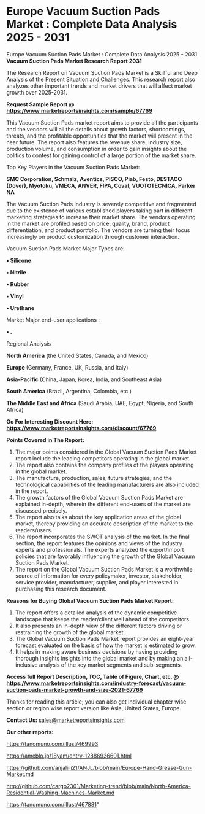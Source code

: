 # Europe Vacuum Suction Pads Market : Complete Data Analysis 2025 - 2031
Europe Vacuum Suction Pads Market : Complete Data Analysis 2025 - 2031
<strong>Vacuum Suction Pads Market Research Report 2031</strong>

The Research Report on Vacuum Suction Pads Market is a Skillful and Deep Analysis of the Present Situation and Challenges. This research report also analyzes other important trends and market drivers that will affect market growth over 2025-2031.

<strong>Request Sample Report @ <a href=https://www.marketreportsinsights.com/sample/67769>https://www.marketreportsinsights.com/sample/67769</a></strong>

This Vacuum Suction Pads market report aims to provide all the participants and the vendors will all the details about growth factors, shortcomings, threats, and the profitable opportunities that the market will present in the near future. The report also features the revenue share, industry size, production volume, and consumption in order to gain insights about the politics to contest for gaining control of a large portion of the market share.

Top Key Players in the Vacuum Suction Pads Market:

<strong>SMC Corporation, Schmalz, Aventics, PISCO, Piab, Festo, DESTACO (Dover), Myotoku, VMECA, ANVER, FIPA, Coval, VUOTOTECNICA, Parker NA</strong>

The Vacuum Suction Pads Industry is severely competitive and fragmented due to the existence of various established players taking part in different marketing strategies to increase their market share. The vendors operating in the market are profiled based on price, quality, brand, product differentiation, and product portfolio. The vendors are turning their focus increasingly on product customization through customer interaction.

Vacuum Suction Pads Market Major Types are:

<strong>• Silicone

• Nitrile

• Rubber

• Vinyl

• Urethane</strong>

Market Major end-user applications :

<strong>• .</strong>

Regional Analysis

</u><strong><b>North America</b></strong> (the United States, Canada, and Mexico)

<strong><b>Europe </b></strong>(Germany, France, UK, Russia, and Italy)

<strong><b>Asia-Pacific</b></strong> (China, Japan, Korea, India, and Southeast Asia)

<strong><b>South America</b></strong> (Brazil, Argentina, Colombia, etc.)

<strong><b>The Middle East and Africa</b></strong> (Saudi Arabia, UAE, Egypt, Nigeria, and South Africa)

<strong>Go For Interesting Discount Here: <a href=https://www.marketreportsinsights.com/discount/67769>https://www.marketreportsinsights.com/discount/67769</a></strong>

<strong>Points Covered in The Report:</strong>
<ol>
  <li>The major points considered in the Global Vacuum Suction Pads Market report include the leading competitors operating in the global market.</li>
  <li>The report also contains the company profiles of the players operating in the global market.</li>
  <li>The manufacture, production, sales, future strategies, and the technological capabilities of the leading manufacturers are also included in the report.</li>
  <li>The growth factors of the Global Vacuum Suction Pads Market are explained in-depth, wherein the different end-users of the market are discussed precisely.</li>
  <li>The report also talks about the key application areas of the global market, thereby providing an accurate description of the market to the readers/users.</li>
  <li>The report incorporates the SWOT analysis of the market. In the final section, the report features the opinions and views of the industry experts and professionals. The experts analyzed the export/import policies that are favorably influencing the growth of the Global Vacuum Suction Pads Market.</li>
  <li>The report on the Global Vacuum Suction Pads Market is a worthwhile source of information for every policymaker, investor, stakeholder, service provider, manufacturer, supplier, and player interested in purchasing this research document.</li>
</ol>
<strong>Reasons for Buying Global Vacuum Suction Pads Market Report:</strong>

<ol>
  <li>The report offers a detailed analysis of the dynamic competitive landscape that keeps the reader/client well ahead of the competitors.</li>
  <li>It also presents an in-depth view of the different factors driving or restraining the growth of the global market.</li>
  <li>The Global Vacuum Suction Pads Market report provides an eight-year forecast evaluated on the basis of how the market is estimated to grow.</li>
  <li>It helps in making aware business decisions by having providing thorough insights insights into the global market and by making an all-inclusive analysis of the key market segments and sub-segments.</li>
</ol>
<strong>Access full Report Description, TOC, Table of Figure, Chart, etc. @ <a href=https://www.marketreportsinsights.com/industry-forecast/vacuum-suction-pads-market-growth-and-size-2021-67769>https://www.marketreportsinsights.com/industry-forecast/vacuum-suction-pads-market-growth-and-size-2021-67769</a></strong>


Thanks for reading this article; you can also get individual chapter wise section or region wise report version like Asia, United States, Europe.

<strong>Contact Us:</strong>
sales@marketreportsinsights.com

<strong>Our other reports:</strong>

<a href=https://tanomuno.com/illust/469993>https://tanomuno.com/illust/469993</a>

<a href=https://ameblo.jp/18yam/entry-12886936601.html>https://ameblo.jp/18yam/entry-12886936601.html</a>

<a href=https://github.com/anjaliiii21/ANJL/blob/main/Europe-Hand-Grease-Gun-Market.md>https://github.com/anjaliiii21/ANJL/blob/main/Europe-Hand-Grease-Gun-Market.md</a>

<a href=http://github.com/cargo2301/Marketing-trend/blob/main/North-America-Residential-Washing-Machines-Market.md>http://github.com/cargo2301/Marketing-trend/blob/main/North-America-Residential-Washing-Machines-Market.md</a>

<a href=https://tanomuno.com/illust/467881>https://tanomuno.com/illust/467881</a>"
